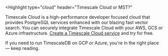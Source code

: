 <Highlight
  type="cloud"
  header="Timescale Cloud or MST?"
>

Timescale Cloud is a high-performance developer focused cloud that provides PostgreSQL services enhanced 
with our blazing fast vector search. You can securely integrate Timescale Cloud with your AWS, GCS or Azure 
infrastructure. [Create a Timescale Cloud service][timescale-service] and try for free.

If you need to run TimescaleDB on GCP or Azure, you're in the right place — keep reading.

</Highlight>

[timescale-service]: /getting-started/:currentVersion:/services